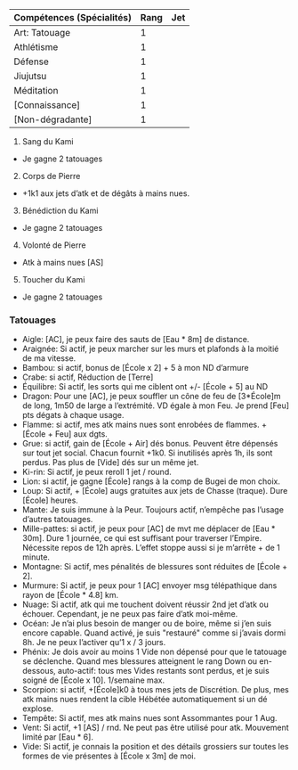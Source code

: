 | Compétences (Spécialités)                     | Rang  | Jet
| --------------------------------------------- | ----- | -------
| Art: Tatouage                                 | 1     |
| Athlétisme                                    | 1     |
| Défense                                       | 1     |
| Jiujutsu                                      | 1     |
| Méditation                                    | 1     |
| [Connaissance]                                | 1     |
| [Non-dégradante]                              | 1     |

1. Sang du Kami
  * Je gagne 2 tatouages
2. Corps de Pierre
  * +1k1 aux jets d’atk et de dégâts à mains nues.
3. Bénédiction du Kami
  * Je gagne 2 tatouages
4. Volonté de Pierre
  * Atk à mains nues [AS]
5. Toucher du Kami
  * Je gagne 2 tatouages


### Tatouages

* Aigle: [AC], je peux faire des sauts de [Eau * 8m] de distance.
* Araignée: Si actif, je peux marcher sur les murs et plafonds à la moitié de ma vitesse.
* Bambou: si actif, bonus de [École x 2] + 5 à mon ND d’armure
* Crabe: si actif, Réduction de [Terre]
* Équilibre: Si actif, les sorts qui me ciblent ont +/- [École + 5] au ND
* Dragon: Pour une [AC], je peux souffler un cône de feu de [3*École]m de long,
    1m50 de large a l’extrémité. VD égale à mon Feu. Je prend [Feu] pts dégats à
    chaque usage.
* Flamme: si actif, mes atk mains nues sont enrobées de flammes. + [École + Feu] aux dgts.
* Grue: si actif, gain de [École + Air] dés bonus. Peuvent être dépensés sur tout
    jet social. Chacun fournit +1k0. Si inutilisés après 1h, ils sont perdus. Pas
    plus de [Vide] dés sur un même jet.
* Ki-rin: Si actif, je peux reroll 1 jet / round.
* Lion: si actif, je gagne [École] rangs à la comp de Bugei de mon choix.
* Loup: Si actif, + [École] augs gratuites aux jets de Chasse (traque). Dure [École] heures.
* Mante: Je suis immune à la Peur. Toujours actif, n’empêche pas l’usage d’autres tatouages.
* Mille-pattes: si actif, je peux pour [AC] de mvt me déplacer de [Eau * 30m].
    Dure 1 journée, ce qui est suffisant pour traverser l’Empire. Nécessite repos
    de 12h après. L’effet stoppe aussi si je m’arrête + de 1 minute.
* Montagne: Si actif, mes pénalités de blessures sont réduites de [École + 2].
* Murmure: Si actif, je peux pour 1 [AC] envoyer msg télépathique dans rayon
    de [École * 4.8] km.
* Nuage: Si actif, atk qui me touchent doivent réussir 2nd jet d’atk ou échouer.
    Cependant, je ne peux pas faire d’atk moi-même.
* Océan: Je n’ai plus besoin de manger ou de boire, même si j’en suis encore
    capable. Quand activé, je suis "restauré" comme si j’avais dormi 8h. Je ne
    peux l’activer qu’1 x / 3 jours.
* Phénix: Je dois avoir au moins 1 Vide non dépensé pour que le tatouage se déclenche.
    Quand mes blessures atteignent le rang Down ou en-dessous, auto-actif: tous mes
    Vides restants sont perdus, et je suis soigné de [École x 10]. 1/semaine max.
* Scorpion: si actif, +[École]k0 à tous mes jets de Discrétion. De plus, mes
    atk mains nues rendent la cible Hébétée automatiquement si un dé explose.
* Tempête: Si actif, mes atk mains nues sont Assommantes pour 1 Aug.
* Vent: Si actif, +1 [AS] / rnd. Ne peut pas être utilisé pour atk. Mouvement limité par [Eau * 6].
* Vide: Si actif, je connais la position et des détails grossiers sur toutes les
    formes de vie présentes à [École x 3m] de moi.